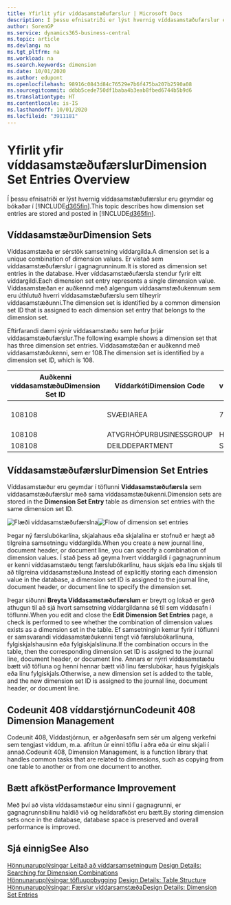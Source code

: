 ```yaml
---
title: Yfirlit yfir víddasamstæðufærslur | Microsoft Docs
description: Í þessu efnisatriði er lýst hvernig víddasamstæðufærslur eru geymdar og bókaðar í Dynamics 365.
author: SorenGP
ms.service: dynamics365-business-central
ms.topic: article
ms.devlang: na
ms.tgt_pltfrm: na
ms.workload: na
ms.search.keywords: dimension
ms.date: 10/01/2020
ms.author: edupont
ms.openlocfilehash: 98916c0843d84c76529e7b6f475ba207b2590a08
ms.sourcegitcommit: ddbb5cede750df1baba4b3eab8fbed6744b5b9d6
ms.translationtype: HT
ms.contentlocale: is-IS
ms.lasthandoff: 10/01/2020
ms.locfileid: "3911181"
---
```

# <a name="dimension-set-entries-overview"></a><span data-ttu-id="c02bb-103">Yfirlit yfir víddasamstæðufærslur</span><span class="sxs-lookup"><span data-stu-id="c02bb-103">Dimension Set Entries Overview</span></span>
<span data-ttu-id="c02bb-104">Í þessu efnisatriði er lýst hvernig víddasamstæðufærslur eru geymdar og bókaðar í [!INCLUDE[d365fin](includes/d365fin_md.md)].</span><span class="sxs-lookup"><span data-stu-id="c02bb-104">This topic describes how dimension set entries are stored and posted in [!INCLUDE[d365fin](includes/d365fin_md.md)].</span></span>  

## <a name="dimension-sets"></a><span data-ttu-id="c02bb-105">Víddasamstæður</span><span class="sxs-lookup"><span data-stu-id="c02bb-105">Dimension Sets</span></span>  
<span data-ttu-id="c02bb-106">Víddasamstæða er sérstök samsetning víddargilda.</span><span class="sxs-lookup"><span data-stu-id="c02bb-106">A dimension set is a unique combination of dimension values.</span></span> <span data-ttu-id="c02bb-107">Er vistað sem víddasamstæðufærslur í gagnagrunninum.</span><span class="sxs-lookup"><span data-stu-id="c02bb-107">It is stored as dimension set entries in the database.</span></span> <span data-ttu-id="c02bb-108">Hver víddasamstæðufærsla stendur fyrir eitt víddargildi.</span><span class="sxs-lookup"><span data-stu-id="c02bb-108">Each dimension set entry represents a single dimension value.</span></span> <span data-ttu-id="c02bb-109">Víddasamstæðan er auðkennd með algengum víddasamstæðukennum sem eru úthlutuð hverri víddasamstæðufærslu sem tilheyrir víddasamstæðunni.</span><span class="sxs-lookup"><span data-stu-id="c02bb-109">The dimension set is identified by a common dimension set ID that is assigned to each dimension set entry that belongs to the dimension set.</span></span>  

<span data-ttu-id="c02bb-110">Eftirfarandi dæmi sýnir víddasamstæðu sem hefur þrjár víddasamstæðufærslur.</span><span class="sxs-lookup"><span data-stu-id="c02bb-110">The following example shows a dimension set that has three dimension set entries.</span></span> <span data-ttu-id="c02bb-111">Víddasamstæðan er auðkennd með víddasamstæðukenni, sem er 108.</span><span class="sxs-lookup"><span data-stu-id="c02bb-111">The dimension set is identified by a dimension set ID, which is 108.</span></span>  

|<span data-ttu-id="c02bb-112">Auðkenni víddasamstæðu</span><span class="sxs-lookup"><span data-stu-id="c02bb-112">Dimension Set ID</span></span>|<span data-ttu-id="c02bb-113">Víddarkóti</span><span class="sxs-lookup"><span data-stu-id="c02bb-113">Dimension Code</span></span>|<span data-ttu-id="c02bb-114">Gildiskóti víddar</span><span class="sxs-lookup"><span data-stu-id="c02bb-114">Dimension Value Code</span></span>|<span data-ttu-id="c02bb-115">Nafn víddagildis</span><span class="sxs-lookup"><span data-stu-id="c02bb-115">Dimension Value Name</span></span>|  
|----------------------|--------------------|--------------------------|--------------------------|  
|<span data-ttu-id="c02bb-116">108</span><span class="sxs-lookup"><span data-stu-id="c02bb-116">108</span></span>|<span data-ttu-id="c02bb-117">SVÆÐI</span><span class="sxs-lookup"><span data-stu-id="c02bb-117">AREA</span></span>|<span data-ttu-id="c02bb-118">70</span><span class="sxs-lookup"><span data-stu-id="c02bb-118">70</span></span>|<span data-ttu-id="c02bb-119">Norður Ameríka</span><span class="sxs-lookup"><span data-stu-id="c02bb-119">America North</span></span>|  
|<span data-ttu-id="c02bb-120">108</span><span class="sxs-lookup"><span data-stu-id="c02bb-120">108</span></span>|<span data-ttu-id="c02bb-121">ATVGRHÓPUR</span><span class="sxs-lookup"><span data-stu-id="c02bb-121">BUSINESSGROUP</span></span>|<span data-ttu-id="c02bb-122">HOME</span><span class="sxs-lookup"><span data-stu-id="c02bb-122">HOME</span></span>|<span data-ttu-id="c02bb-123">Heimili</span><span class="sxs-lookup"><span data-stu-id="c02bb-123">Home</span></span>|  
|<span data-ttu-id="c02bb-124">108</span><span class="sxs-lookup"><span data-stu-id="c02bb-124">108</span></span>|<span data-ttu-id="c02bb-125">DEILD</span><span class="sxs-lookup"><span data-stu-id="c02bb-125">DEPARTMENT</span></span>|<span data-ttu-id="c02bb-126">SALA</span><span class="sxs-lookup"><span data-stu-id="c02bb-126">SALES</span></span>|<span data-ttu-id="c02bb-127">Sala</span><span class="sxs-lookup"><span data-stu-id="c02bb-127">Sales</span></span>|  

## <a name="dimension-set-entries"></a><span data-ttu-id="c02bb-128">Víddasamstæðufærslur</span><span class="sxs-lookup"><span data-stu-id="c02bb-128">Dimension Set Entries</span></span>  
<span data-ttu-id="c02bb-129">Víddasamstæður eru geymdar í töflunni **Víddasamstæðufærsla** sem víddasamstæðufærslur með sama víddasamstæðukenni.</span><span class="sxs-lookup"><span data-stu-id="c02bb-129">Dimension sets are stored in the **Dimension Set Entry** table as dimension set entries with the same dimension set ID.</span></span>  

<span data-ttu-id="c02bb-130">![Flæði víddasamstæðufærslna](media/dimensionentrynav7.png "Flæði víddasamstæðufærslna")</span><span class="sxs-lookup"><span data-stu-id="c02bb-130">![Flow of dimension set entries](media/dimensionentrynav7.png "Flow of dimension set entries")</span></span>  

<span data-ttu-id="c02bb-131">Þegar ný færslubókarlína, skjalahaus eða skjalalína er stofnuð er hægt að tilgreina samsetningu víddargilda.</span><span class="sxs-lookup"><span data-stu-id="c02bb-131">When you create a new journal line, document header, or document line, you can specify a combination of dimension values.</span></span> <span data-ttu-id="c02bb-132">Í stað þess að geyma hvert víddargildi í gagnagrunninum er kenni víddasamstæðu tengt færslubókarlínu, haus skjals eða línu skjals til að tilgreina víddasamstæðuna.</span><span class="sxs-lookup"><span data-stu-id="c02bb-132">Instead of explicitly storing each dimension value in the database, a dimension set ID is assigned to the journal line, document header, or document line to specify the dimension set.</span></span>  

<span data-ttu-id="c02bb-133">Þegar síðunni **Breyta Víddasamstæðufærslum** er breytt og lokað er gerð athugun til að sjá hvort samsetning víddargildanna sé til sem víddasafn í töflunni.</span><span class="sxs-lookup"><span data-stu-id="c02bb-133">When you edit and close the **Edit Dimension Set Entries** page, a check is performed to see whether the combination of dimension values exists as a dimension set in the table.</span></span> <span data-ttu-id="c02bb-134">Ef samsetningin kemur fyrir í töflunni er samsvarandi víddasamstæðukenni tengt við færslubókarlínuna, fylgiskjalshausinn eða fylgiskjalslínuna.</span><span class="sxs-lookup"><span data-stu-id="c02bb-134">If the combination occurs in the table, then the corresponding dimension set ID is assigned to the journal line, document header, or document line.</span></span> <span data-ttu-id="c02bb-135">Annars er nýrri víddasamstæðu bætt við töfluna og henni hennar bætt við línu færslubókar, haus fylgiskjals eða línu fylgiskjals.</span><span class="sxs-lookup"><span data-stu-id="c02bb-135">Otherwise, a new dimension set is added to the table, and the new dimension set ID is assigned to the journal line, document header, or document line.</span></span>

## <a name="codeunit-408-dimension-management"></a><span data-ttu-id="c02bb-136">Codeunit 408 víddarstjórnun</span><span class="sxs-lookup"><span data-stu-id="c02bb-136">Codeunit 408 Dimension Management</span></span>
<span data-ttu-id="c02bb-137">Codeunit 408, Víddastjórnun, er aðgerðasafn sem sér um algeng verkefni sem tengjast víddum, m.a. afritun úr einni töflu í aðra eða úr einu skjali í annað.</span><span class="sxs-lookup"><span data-stu-id="c02bb-137">Codeunit 408, Dimension Management, is a function library that handles common tasks that are related to dimensions, such as copying from one table to another or from one document to another.</span></span>

## <a name="performance-improvement"></a><span data-ttu-id="c02bb-138">Bætt afköst</span><span class="sxs-lookup"><span data-stu-id="c02bb-138">Performance Improvement</span></span>  
<span data-ttu-id="c02bb-139">Með því að vista víddasamstæður einu sinni í gagnagrunni, er gagnagrunnsbilinu haldið við og heildarafköst eru bætt.</span><span class="sxs-lookup"><span data-stu-id="c02bb-139">By storing dimension sets once in the database, database space is preserved and overall performance is improved.</span></span>  

## <a name="see-also"></a><span data-ttu-id="c02bb-140">Sjá einnig</span><span class="sxs-lookup"><span data-stu-id="c02bb-140">See Also</span></span>  
<span data-ttu-id="c02bb-141">[Hönnunarupplýsingar Leitað að víddarsamsetningum](design-details-searching-for-dimension-combinations.md) </span><span class="sxs-lookup"><span data-stu-id="c02bb-141">[Design Details: Searching for Dimension Combinations](design-details-searching-for-dimension-combinations.md) </span></span>  
<span data-ttu-id="c02bb-142">[Hönnunarupplýsingar töfluuppbygging](design-details-table-structure.md) </span><span class="sxs-lookup"><span data-stu-id="c02bb-142">[Design Details: Table Structure](design-details-table-structure.md) </span></span>  
[<span data-ttu-id="c02bb-143">Hönnunarupplýsingar: Færslur víddarsamstæða</span><span class="sxs-lookup"><span data-stu-id="c02bb-143">Design Details: Dimension Set Entries</span></span>](design-details-dimension-set-entries.md)   
